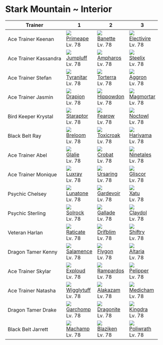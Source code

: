 # Stark Mountain ~ Interior

Trainer               | 1                                  | 2                                 | 3
---                   | ---                                | ---                               | ---
Ace Trainer Keenan    | ![][057]<br>[Primeape]<br>Lv. 78   | ![][354]<br>[Banette]<br>Lv. 78   | ![][466]<br>[Electivire]<br>Lv. 78
Ace Trainer Kassandra | ![][189]<br>[Jumpluff]<br>Lv. 78   | ![][181]<br>[Ampharos]<br>Lv. 78  | ![][208]<br>[Steelix]<br>Lv. 78
Ace Trainer Stefan    | ![][248]<br>[Tyranitar]<br>Lv. 78  | ![][389]<br>[Torterra]<br>Lv. 78  | ![][306]<br>[Aggron]<br>Lv. 78
Ace Trainer Jasmin    | ![][452]<br>[Drapion]<br>Lv. 78    | ![][450]<br>[Hippowdon]<br>Lv. 78 | ![][467]<br>[Magmortar]<br>Lv. 78
Bird Keeper Krystal   | ![][398]<br>[Staraptor]<br>Lv. 78  | ![][022]<br>[Fearow]<br>Lv. 78    | ![][164]<br>[Noctowl]<br>Lv. 78
Black Belt Ray        | ![][286]<br>[Breloom]<br>Lv. 78    | ![][454]<br>[Toxicroak]<br>Lv. 78 | ![][297]<br>[Hariyama]<br>Lv. 78
Ace Trainer Abel      | ![][362]<br>[Glalie]<br>Lv. 78     | ![][169]<br>[Crobat]<br>Lv. 78    | ![][038]<br>[Ninetales]<br>Lv. 78
Ace Trainer Monique   | ![][405]<br>[Luxray]<br>Lv. 78     | ![][217]<br>[Ursaring]<br>Lv. 78  | ![][472]<br>[Gliscor]<br>Lv. 78
Psychic Chelsey       | ![][337]<br>[Lunatone]<br>Lv. 78   | ![][282]<br>[Gardevoir]<br>Lv. 78 | ![][178]<br>[Xatu]<br>Lv. 78
Psychic Sterling      | ![][338]<br>[Solrock]<br>Lv. 78    | ![][475]<br>[Gallade]<br>Lv. 78   | ![][344]<br>[Claydol]<br>Lv. 78
Veteran Harlan        | ![][020]<br>[Raticate]<br>Lv. 78   | ![][426]<br>[Drifblim]<br>Lv. 78  | ![][275]<br>[Shiftry]<br>Lv. 78
Dragon Tamer Kenny    | ![][373]<br>[Salamence]<br>Lv. 78  | ![][330]<br>[Flygon]<br>Lv. 78    | ![][334]<br>[Altaria]<br>Lv. 78
Ace Trainer Skylar    | ![][295]<br>[Exploud]<br>Lv. 78    | ![][409]<br>[Rampardos]<br>Lv. 78 | ![][279]<br>[Pelipper]<br>Lv. 78
Ace Trainer Natasha   | ![][040]<br>[Wigglytuff]<br>Lv. 78 | ![][065]<br>[Alakazam]<br>Lv. 78  | ![][308]<br>[Medicham]<br>Lv. 78
Dragon Tamer Drake    | ![][445]<br>[Garchomp]<br>Lv. 78   | ![][149]<br>[Dragonite]<br>Lv. 78 | ![][230]<br>[Kingdra]<br>Lv. 78
Black Belt Jarrett    | ![][068]<br>[Machamp]<br>Lv. 78    | ![][257]<br>[Blaziken]<br>Lv. 78  | ![][062]<br>[Poliwrath]<br>Lv. 78

[Raticate]: ../../pokemons/020/
[Fearow]: ../../pokemons/022/
[Ninetales]: ../../pokemons/038/
[Wigglytuff]: ../../pokemons/040/
[Primeape]: ../../pokemons/057/
[Poliwrath]: ../../pokemons/062/
[Alakazam]: ../../pokemons/065/
[Machamp]: ../../pokemons/068/
[Dragonite]: ../../pokemons/149/
[Noctowl]: ../../pokemons/164/
[Crobat]: ../../pokemons/169/
[Xatu]: ../../pokemons/178/
[Ampharos]: ../../pokemons/181/
[Jumpluff]: ../../pokemons/189/
[Steelix]: ../../pokemons/208/
[Ursaring]: ../../pokemons/217/
[Kingdra]: ../../pokemons/230/
[Tyranitar]: ../../pokemons/248/
[Blaziken]: ../../pokemons/257/
[Shiftry]: ../../pokemons/275/
[Pelipper]: ../../pokemons/279/
[Gardevoir]: ../../pokemons/282/
[Breloom]: ../../pokemons/286/
[Exploud]: ../../pokemons/295/
[Hariyama]: ../../pokemons/297/
[Aggron]: ../../pokemons/306/
[Medicham]: ../../pokemons/308/
[Flygon]: ../../pokemons/330/
[Altaria]: ../../pokemons/334/
[Lunatone]: ../../pokemons/337/
[Solrock]: ../../pokemons/338/
[Claydol]: ../../pokemons/344/
[Banette]: ../../pokemons/354/
[Glalie]: ../../pokemons/362/
[Salamence]: ../../pokemons/373/
[Torterra]: ../../pokemons/389/
[Staraptor]: ../../pokemons/398/
[Luxray]: ../../pokemons/405/
[Rampardos]: ../../pokemons/409/
[Drifblim]: ../../pokemons/426/
[Garchomp]: ../../pokemons/445/
[Hippowdon]: ../../pokemons/450/
[Drapion]: ../../pokemons/452/
[Toxicroak]: ../../pokemons/454/
[Electivire]: ../../pokemons/466/
[Magmortar]: ../../pokemons/467/
[Gliscor]: ../../pokemons/472/
[Gallade]: ../../pokemons/475/
[020]: ../img/pokemon/020.png
[022]: ../img/pokemon/022.png
[038]: ../img/pokemon/038.png
[040]: ../img/pokemon/040.png
[057]: ../img/pokemon/057.png
[062]: ../img/pokemon/062.png
[065]: ../img/pokemon/065.png
[068]: ../img/pokemon/068.png
[149]: ../img/pokemon/149.png
[164]: ../img/pokemon/164.png
[169]: ../img/pokemon/169.png
[178]: ../img/pokemon/178.png
[181]: ../img/pokemon/181.png
[189]: ../img/pokemon/189.png
[208]: ../img/pokemon/208.png
[217]: ../img/pokemon/217.png
[230]: ../img/pokemon/230.png
[248]: ../img/pokemon/248.png
[257]: ../img/pokemon/257.png
[275]: ../img/pokemon/275.png
[279]: ../img/pokemon/279.png
[282]: ../img/pokemon/282.png
[286]: ../img/pokemon/286.png
[295]: ../img/pokemon/295.png
[297]: ../img/pokemon/297.png
[306]: ../img/pokemon/306.png
[308]: ../img/pokemon/308.png
[330]: ../img/pokemon/330.png
[334]: ../img/pokemon/334.png
[337]: ../img/pokemon/337.png
[338]: ../img/pokemon/338.png
[344]: ../img/pokemon/344.png
[354]: ../img/pokemon/354.png
[362]: ../img/pokemon/362.png
[373]: ../img/pokemon/373.png
[389]: ../img/pokemon/389.png
[398]: ../img/pokemon/398.png
[405]: ../img/pokemon/405.png
[409]: ../img/pokemon/409.png
[426]: ../img/pokemon/426.png
[445]: ../img/pokemon/445.png
[450]: ../img/pokemon/450.png
[452]: ../img/pokemon/452.png
[454]: ../img/pokemon/454.png
[466]: ../img/pokemon/466.png
[467]: ../img/pokemon/467.png
[472]: ../img/pokemon/472.png
[475]: ../img/pokemon/475.png
